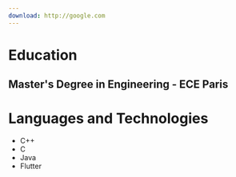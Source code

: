 ```yaml
---
download: http://google.com
---
```


# Education

## Master's Degree in Engineering - ECE Paris

# Languages and Technologies
+ C++  
+ C  
+ Java  
+ Flutter  


